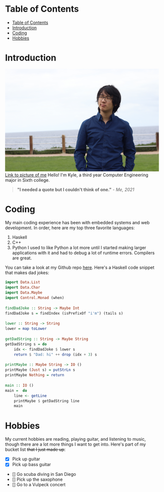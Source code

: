 # Table of Contents
- [Table of Contents](#table-of-contents)
- [Introduction](#introduction)
- [Coding](#coding)
- [Hobbies](#hobbies)

# Introduction
![Picture of me](./images/me.jpg)
[Link to picture of me](./images/me.jpg)
Hello! I'm Kyle, a third year Computer Engineering major in Sixth college. 

> __"I needed a quote but I couldn't think of one."__ - *Me, 2021*

# Coding
My main coding experience has been with embedded systems and web development. In order, here are my top three favorite languages: 
1. Haskell
2. C++
3. Python
I used to like Python a lot more until I started making larger applications with it and had to debug a lot of runtime errors. Compilers are great. 

You can take a look at my Github repo [here](https://github.com/falafel72).
Here's a Haskell code snippet that makes dad jokes: 
```haskell
import Data.List
import Data.Char
import Data.Maybe
import Control.Monad (when)

findDadJoke :: String -> Maybe Int
findDadJoke s = findIndex (isPrefixOf "i'm") (tails s)

lower :: String -> String
lower = map toLower

getDadString :: String -> Maybe String
getDadString s = do
    idx <- findDadJoke $ lower s
    return $ "Dad: hi" ++ drop (idx + 3) s
    
printMaybe :: Maybe String -> IO ()
printMaybe (Just s) = putStrLn s
printMaybe Nothing = return
    
main :: IO ()
main =  do
    line <- getLine
    printMaybe $ getDadString line
    main
```

# Hobbies
My current hobbies are reading, playing guitar, and listening to music, though there are a lot more things I want to get into. Here's part of my bucket list ~~that I just made up~~: 
 - [x] Pick up guitar
 - [x] Pick up bass guitar
 - [] Go scuba diving in San Diego 
 - [] Pick up the saxophone
 - [] Go to a Vulpeck concert